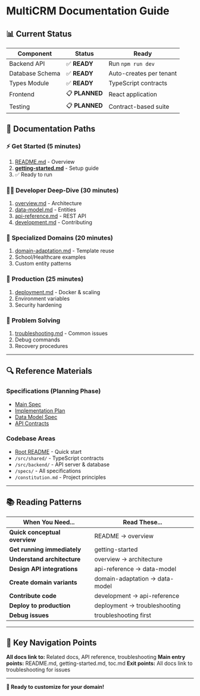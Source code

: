 # MultiCRM Documentation Guide

## 📊 Current Status

| Component | Status | Ready |
|-----------|--------|-------|
| Backend API | ✅ **READY** | Run `npm run dev` |
| Database Schema | ✅ **READY** | Auto-creates per tenant |
| Types Module | ✅ **READY** | TypeScript contracts |
| Frontend | 📋 **PLANNED** | React application |
| Testing | 📋 **PLANNED** | Contract-based suite |

## 📖 Documentation Paths

### ⚡ **Get Started (5 minutes)**
1. [README.md](../README.md) - Overview
2. **[getting-started.md](getting-started.md)** - Setup guide
3. ✅ Ready to run

### 👨‍💻 **Developer Deep-Dive (30 minutes)**
1. [overview.md](overview.md) - Architecture
2. [data-model.md](data-model.md) - Entities
3. [api-reference.md](api-reference.md) - REST API
4. [development.md](development.md) - Contributing

### 🏢 **Specialized Domains (20 minutes)**
1. [domain-adaptation.md](domain-adaptation.md) - Template reuse
2. School/Healthcare examples
3. Custom entity patterns

### 🚀 **Production (25 minutes)**
1. [deployment.md](deployment.md) - Docker & scaling
2. Environment variables
3. Security hardening

### 🔧 **Problem Solving**
1. [troubleshooting.md](troubleshooting.md) - Common issues
2. Debug commands
3. Recovery procedures

---

## 🔍 Reference Materials

### Specifications (Planning Phase)
- [Main Spec](../specs/001-universal-crm-core/spec.md)
- [Implementation Plan](../specs/001-universal-crm-core/plan.md)
- [Data Model Spec](../specs/001-universal-crm-core/data-model.md)
- [API Contracts](../specs/001-universal-crm-core/contracts/)

### Codebase Areas
- [Root README](../README.md) - Quick start
- `/src/shared/` - TypeScript contracts
- `/src/backend/` - API server & database
- `/specs/` - All specifications
- `/constitution.md` - Project principles

---

## 📚 Reading Patterns

| When You Need... | Read These... |
|------------------|----------------|
| **Quick conceptual overview** | README → overview |
| **Get running immediately** | getting-started |
| **Understand architecture** | overview → architecture |
| **Design API integrations** | api-reference → data-model |
| **Create domain variants** | domain-adaptation → data-model |
| **Contribute code** | development → api-reference |
| **Deploy to production** | deployment → troubleshooting |
| **Debug issues** | troubleshooting first |

---

## 🎯 Key Navigation Points

**All docs link to:** Related docs, API reference, troubleshooting
**Main entry points:** README.md, getting-started.md, toc.md
**Exit points:** All docs link to troubleshooting for issues

---

**🚀 Ready to customize for your domain!**
